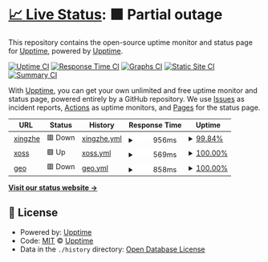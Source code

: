 # [📈 Live Status](https://demo.upptime.js.org): <!--live status--> **🟧 Partial outage**

This repository contains the open-source uptime monitor and status page for [Upptime](https://upptime.js.org), powered by [Upptime](https://github.com/upptime/upptime).

[![Uptime CI](https://github.com/upptime/upptime/workflows/Uptime%20CI/badge.svg)](https://github.com/upptime/upptime/actions?query=workflow%3A%22Uptime+CI%22)
[![Response Time CI](https://github.com/upptime/upptime/workflows/Response%20Time%20CI/badge.svg)](https://github.com/upptime/upptime/actions?query=workflow%3A%22Response+Time+CI%22)
[![Graphs CI](https://github.com/upptime/upptime/workflows/Graphs%20CI/badge.svg)](https://github.com/upptime/upptime/actions?query=workflow%3A%22Graphs+CI%22)
[![Static Site CI](https://github.com/upptime/upptime/workflows/Static%20Site%20CI/badge.svg)](https://github.com/upptime/upptime/actions?query=workflow%3A%22Static+Site+CI%22)
[![Summary CI](https://github.com/upptime/upptime/workflows/Summary%20CI/badge.svg)](https://github.com/upptime/upptime/actions?query=workflow%3A%22Summary+CI%22)

With [Upptime](https://upptime.js.org), you can get your own unlimited and free uptime monitor and status page, powered entirely by a GitHub repository. We use [Issues](https://github.com/upptime/upptime/issues) as incident reports, [Actions](https://github.com/upptime/upptime/actions) as uptime monitors, and [Pages](https://demo.upptime.js.org) for the status page.

<!--start: status pages-->
<!-- This summary is generated by Upptime (https://github.com/upptime/upptime) -->
<!-- Do not edit this manually, your changes will be overwritten -->
<!-- prettier-ignore -->
| URL | Status | History | Response Time | Uptime |
| --- | ------ | ------- | ------------- | ------ |
| <img alt="" src="https://icons.duckduckgo.com/ip3/www.imxingzhe.com.ico" height="13"> [xingzhe](https://www.imxingzhe.com) | 🟥 Down | [xingzhe.yml](https://github.com/AoAoStudio/monitor/commits/HEAD/history/xingzhe.yml) | <details><summary><img alt="Response time graph" src="./graphs/xingzhe/response-time-week.png" height="20"> 956ms</summary><br><a href="https://demo.upptime.js.org/history/xingzhe"><img alt="Response time 1018" src="https://img.shields.io/endpoint?url=https%3A%2F%2Fraw.githubusercontent.com%2FAoAoStudio%2Fmonitor%2FHEAD%2Fapi%2Fxingzhe%2Fresponse-time.json"></a><br><a href="https://demo.upptime.js.org/history/xingzhe"><img alt="24-hour response time 949" src="https://img.shields.io/endpoint?url=https%3A%2F%2Fraw.githubusercontent.com%2FAoAoStudio%2Fmonitor%2FHEAD%2Fapi%2Fxingzhe%2Fresponse-time-day.json"></a><br><a href="https://demo.upptime.js.org/history/xingzhe"><img alt="7-day response time 956" src="https://img.shields.io/endpoint?url=https%3A%2F%2Fraw.githubusercontent.com%2FAoAoStudio%2Fmonitor%2FHEAD%2Fapi%2Fxingzhe%2Fresponse-time-week.json"></a><br><a href="https://demo.upptime.js.org/history/xingzhe"><img alt="30-day response time 957" src="https://img.shields.io/endpoint?url=https%3A%2F%2Fraw.githubusercontent.com%2FAoAoStudio%2Fmonitor%2FHEAD%2Fapi%2Fxingzhe%2Fresponse-time-month.json"></a><br><a href="https://demo.upptime.js.org/history/xingzhe"><img alt="1-year response time 1018" src="https://img.shields.io/endpoint?url=https%3A%2F%2Fraw.githubusercontent.com%2FAoAoStudio%2Fmonitor%2FHEAD%2Fapi%2Fxingzhe%2Fresponse-time-year.json"></a></details> | <details><summary><a href="https://demo.upptime.js.org/history/xingzhe">99.84%</a></summary><a href="https://demo.upptime.js.org/history/xingzhe"><img alt="All-time uptime 99.96%" src="https://img.shields.io/endpoint?url=https%3A%2F%2Fraw.githubusercontent.com%2FAoAoStudio%2Fmonitor%2FHEAD%2Fapi%2Fxingzhe%2Fuptime.json"></a><br><a href="https://demo.upptime.js.org/history/xingzhe"><img alt="24-hour uptime 99.96%" src="https://img.shields.io/endpoint?url=https%3A%2F%2Fraw.githubusercontent.com%2FAoAoStudio%2Fmonitor%2FHEAD%2Fapi%2Fxingzhe%2Fuptime-day.json"></a><br><a href="https://demo.upptime.js.org/history/xingzhe"><img alt="7-day uptime 99.84%" src="https://img.shields.io/endpoint?url=https%3A%2F%2Fraw.githubusercontent.com%2FAoAoStudio%2Fmonitor%2FHEAD%2Fapi%2Fxingzhe%2Fuptime-week.json"></a><br><a href="https://demo.upptime.js.org/history/xingzhe"><img alt="30-day uptime 99.96%" src="https://img.shields.io/endpoint?url=https%3A%2F%2Fraw.githubusercontent.com%2FAoAoStudio%2Fmonitor%2FHEAD%2Fapi%2Fxingzhe%2Fuptime-month.json"></a><br><a href="https://demo.upptime.js.org/history/xingzhe"><img alt="1-year uptime 99.96%" src="https://img.shields.io/endpoint?url=https%3A%2F%2Fraw.githubusercontent.com%2FAoAoStudio%2Fmonitor%2FHEAD%2Fapi%2Fxingzhe%2Fuptime-year.json"></a></details>
| <img alt="" src="https://icons.duckduckgo.com/ip3/www.xoss.co.ico" height="13"> [xoss](https://www.xoss.co) | 🟩 Up | [xoss.yml](https://github.com/AoAoStudio/monitor/commits/HEAD/history/xoss.yml) | <details><summary><img alt="Response time graph" src="./graphs/xoss/response-time-week.png" height="20"> 569ms</summary><br><a href="https://demo.upptime.js.org/history/xoss"><img alt="Response time 487" src="https://img.shields.io/endpoint?url=https%3A%2F%2Fraw.githubusercontent.com%2FAoAoStudio%2Fmonitor%2FHEAD%2Fapi%2Fxoss%2Fresponse-time.json"></a><br><a href="https://demo.upptime.js.org/history/xoss"><img alt="24-hour response time 439" src="https://img.shields.io/endpoint?url=https%3A%2F%2Fraw.githubusercontent.com%2FAoAoStudio%2Fmonitor%2FHEAD%2Fapi%2Fxoss%2Fresponse-time-day.json"></a><br><a href="https://demo.upptime.js.org/history/xoss"><img alt="7-day response time 569" src="https://img.shields.io/endpoint?url=https%3A%2F%2Fraw.githubusercontent.com%2FAoAoStudio%2Fmonitor%2FHEAD%2Fapi%2Fxoss%2Fresponse-time-week.json"></a><br><a href="https://demo.upptime.js.org/history/xoss"><img alt="30-day response time 481" src="https://img.shields.io/endpoint?url=https%3A%2F%2Fraw.githubusercontent.com%2FAoAoStudio%2Fmonitor%2FHEAD%2Fapi%2Fxoss%2Fresponse-time-month.json"></a><br><a href="https://demo.upptime.js.org/history/xoss"><img alt="1-year response time 487" src="https://img.shields.io/endpoint?url=https%3A%2F%2Fraw.githubusercontent.com%2FAoAoStudio%2Fmonitor%2FHEAD%2Fapi%2Fxoss%2Fresponse-time-year.json"></a></details> | <details><summary><a href="https://demo.upptime.js.org/history/xoss">100.00%</a></summary><a href="https://demo.upptime.js.org/history/xoss"><img alt="All-time uptime 100.00%" src="https://img.shields.io/endpoint?url=https%3A%2F%2Fraw.githubusercontent.com%2FAoAoStudio%2Fmonitor%2FHEAD%2Fapi%2Fxoss%2Fuptime.json"></a><br><a href="https://demo.upptime.js.org/history/xoss"><img alt="24-hour uptime 100.00%" src="https://img.shields.io/endpoint?url=https%3A%2F%2Fraw.githubusercontent.com%2FAoAoStudio%2Fmonitor%2FHEAD%2Fapi%2Fxoss%2Fuptime-day.json"></a><br><a href="https://demo.upptime.js.org/history/xoss"><img alt="7-day uptime 100.00%" src="https://img.shields.io/endpoint?url=https%3A%2F%2Fraw.githubusercontent.com%2FAoAoStudio%2Fmonitor%2FHEAD%2Fapi%2Fxoss%2Fuptime-week.json"></a><br><a href="https://demo.upptime.js.org/history/xoss"><img alt="30-day uptime 100.00%" src="https://img.shields.io/endpoint?url=https%3A%2F%2Fraw.githubusercontent.com%2FAoAoStudio%2Fmonitor%2FHEAD%2Fapi%2Fxoss%2Fuptime-month.json"></a><br><a href="https://demo.upptime.js.org/history/xoss"><img alt="1-year uptime 100.00%" src="https://img.shields.io/endpoint?url=https%3A%2F%2Fraw.githubusercontent.com%2FAoAoStudio%2Fmonitor%2FHEAD%2Fapi%2Fxoss%2Fuptime-year.json"></a></details>
| <img alt="" src="https://icons.duckduckgo.com/ip3/geo.imxingzhe.com.ico" height="13"> [geo](https://geo.imxingzhe.com/api/v4/health/) | 🟥 Down | [geo.yml](https://github.com/AoAoStudio/monitor/commits/HEAD/history/geo.yml) | <details><summary><img alt="Response time graph" src="./graphs/geo/response-time-week.png" height="20"> 858ms</summary><br><a href="https://demo.upptime.js.org/history/geo"><img alt="Response time 951" src="https://img.shields.io/endpoint?url=https%3A%2F%2Fraw.githubusercontent.com%2FAoAoStudio%2Fmonitor%2FHEAD%2Fapi%2Fgeo%2Fresponse-time.json"></a><br><a href="https://demo.upptime.js.org/history/geo"><img alt="24-hour response time 885" src="https://img.shields.io/endpoint?url=https%3A%2F%2Fraw.githubusercontent.com%2FAoAoStudio%2Fmonitor%2FHEAD%2Fapi%2Fgeo%2Fresponse-time-day.json"></a><br><a href="https://demo.upptime.js.org/history/geo"><img alt="7-day response time 858" src="https://img.shields.io/endpoint?url=https%3A%2F%2Fraw.githubusercontent.com%2FAoAoStudio%2Fmonitor%2FHEAD%2Fapi%2Fgeo%2Fresponse-time-week.json"></a><br><a href="https://demo.upptime.js.org/history/geo"><img alt="30-day response time 893" src="https://img.shields.io/endpoint?url=https%3A%2F%2Fraw.githubusercontent.com%2FAoAoStudio%2Fmonitor%2FHEAD%2Fapi%2Fgeo%2Fresponse-time-month.json"></a><br><a href="https://demo.upptime.js.org/history/geo"><img alt="1-year response time 951" src="https://img.shields.io/endpoint?url=https%3A%2F%2Fraw.githubusercontent.com%2FAoAoStudio%2Fmonitor%2FHEAD%2Fapi%2Fgeo%2Fresponse-time-year.json"></a></details> | <details><summary><a href="https://demo.upptime.js.org/history/geo">100.00%</a></summary><a href="https://demo.upptime.js.org/history/geo"><img alt="All-time uptime 99.97%" src="https://img.shields.io/endpoint?url=https%3A%2F%2Fraw.githubusercontent.com%2FAoAoStudio%2Fmonitor%2FHEAD%2Fapi%2Fgeo%2Fuptime.json"></a><br><a href="https://demo.upptime.js.org/history/geo"><img alt="24-hour uptime 100.00%" src="https://img.shields.io/endpoint?url=https%3A%2F%2Fraw.githubusercontent.com%2FAoAoStudio%2Fmonitor%2FHEAD%2Fapi%2Fgeo%2Fuptime-day.json"></a><br><a href="https://demo.upptime.js.org/history/geo"><img alt="7-day uptime 100.00%" src="https://img.shields.io/endpoint?url=https%3A%2F%2Fraw.githubusercontent.com%2FAoAoStudio%2Fmonitor%2FHEAD%2Fapi%2Fgeo%2Fuptime-week.json"></a><br><a href="https://demo.upptime.js.org/history/geo"><img alt="30-day uptime 99.95%" src="https://img.shields.io/endpoint?url=https%3A%2F%2Fraw.githubusercontent.com%2FAoAoStudio%2Fmonitor%2FHEAD%2Fapi%2Fgeo%2Fuptime-month.json"></a><br><a href="https://demo.upptime.js.org/history/geo"><img alt="1-year uptime 99.97%" src="https://img.shields.io/endpoint?url=https%3A%2F%2Fraw.githubusercontent.com%2FAoAoStudio%2Fmonitor%2FHEAD%2Fapi%2Fgeo%2Fuptime-year.json"></a></details>

<!--end: status pages-->

[**Visit our status website →**](https://demo.upptime.js.org)

## 📄 License

- Powered by: [Upptime](https://github.com/upptime/upptime)
- Code: [MIT](./LICENSE) © [Upptime](https://upptime.js.org)
- Data in the `./history` directory: [Open Database License](https://opendatacommons.org/licenses/odbl/1-0/)
